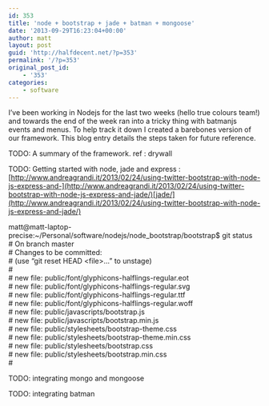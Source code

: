 ```yaml
---
id: 353
title: 'node + bootstrap + jade + batman + mongoose'
date: '2013-09-29T16:23:04+00:00'
author: matt
layout: post
guid: 'http://halfdecent.net/?p=353'
permalink: '/?p=353'
original_post_id:
    - '353'
categories:
    - software
---
```


I’ve been working in Nodejs for the last two weeks (hello true colours team!) and towards the end of the week ran into a tricky thing with batmanjs events and menus. To help track it down I created a barebones version of our framework. This blog entry details the steps taken for future reference.

TODO: A summary of the framework. ref : drywall

TODO: Getting started with node, jade and express : [http://www.andreagrandi.it/2013/02/24/using-twitter-bootstrap-with-node-js-express-and-](http://www.andreagrandi.it/2013/02/24/using-twitter-bootstrap-with-node-js-express-and-jade/)[jade/](http://www.andreagrandi.it/2013/02/24/using-twitter-bootstrap-with-node-js-express-and-jade/)

matt@matt-laptop-precise:~/Personal/software/nodejs/node\_bootstrap/bootstrap$ git status  
\# On branch master  
\# Changes to be committed:  
\# (use “git reset HEAD &lt;file&gt;…” to unstage)  
\#  
\# new file: public/font/glyphicons-halflings-regular.eot  
\# new file: public/font/glyphicons-halflings-regular.svg  
\# new file: public/font/glyphicons-halflings-regular.ttf  
\# new file: public/font/glyphicons-halflings-regular.woff  
\# new file: public/javascripts/bootstrap.js  
\# new file: public/javascripts/bootstrap.min.js  
\# new file: public/stylesheets/bootstrap-theme.css  
\# new file: public/stylesheets/bootstrap-theme.min.css  
\# new file: public/stylesheets/bootstrap.css  
\# new file: public/stylesheets/bootstrap.min.css  
\#

TODO: integrating mongo and mongoose

TODO: integrating batman